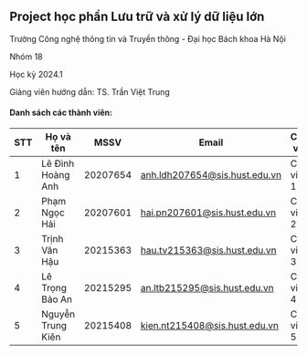 ## Project học phần Lưu trữ và xử lý dữ liệu lớn

Trường Công nghệ thông tin và Truyền thông - Đại học Bách khoa Hà Nội

Nhóm 18

Học kỳ 2024.1

Giảng viên hướng dẫn: TS. Trần Việt Trung

#### Danh sách các thành viên:
| STT | Họ và tên         | MSSV     | Email                                | Công việc   |
|-----|-------------------|----------|--------------------------------------|-------------|
| 1   | Lê Đình Hoàng Anh | 20207654 | anh.ldh207654@sis.hust.edu.vn      | Công việc 1 |
| 2   | Phạm Ngọc Hải     | 20207601 | hai.pn207601@sis.hust.edu.vn       | Công việc 2 |
| 3   | Trịnh Văn Hậu     | 20215363 | hau.tv215363@sis.hust.edu.vn       | Công việc 3 |
| 4   | Lê Trọng Bảo An   | 20215295 | an.ltb215295@sis.hust.edu.vn       | Công việc 4 |
| 5   | Nguyễn Trung Kiên  | 20215408 | kien.nt215408@sis.hust.edu.vn      | Công việc 5 |

